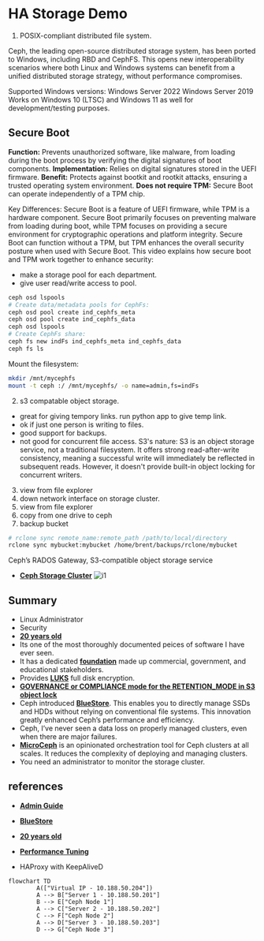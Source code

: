 # HA Storage Demo

1. POSIX-compliant distributed file system.

Ceph, the leading open-source distributed storage system, has been ported to Windows, including RBD and CephFS. This opens new interoperability scenarios where both Linux and Windows systems can benefit from a unified distributed storage strategy, without performance compromises.

Supported Windows versions:
Windows Server 2022
Windows Server 2019
Works on Windows 10 (LTSC) and Windows 11 as well for development/testing purposes.

## Secure Boot

**Function:** Prevents unauthorized software, like malware, from loading during the boot process by verifying the digital signatures of boot components.
**Implementation:** Relies on digital signatures stored in the UEFI firmware.
**Benefit:** Protects against bootkit and rootkit attacks, ensuring a trusted operating system environment.
**Does not require TPM:** Secure Boot can operate independently of a TPM chip.

Key Differences:
Secure Boot is a feature of UEFI firmware, while TPM is a hardware component.
Secure Boot primarily focuses on preventing malware from loading during boot, while TPM focuses on providing a secure environment for cryptographic operations and platform integrity.
Secure Boot can function without a TPM, but TPM enhances the overall security posture when used with Secure Boot.
This video explains how secure boot and TPM work together to enhance security:

- make a storage pool for each department.
- give user read/write access to pool.

```bash
ceph osd lspools
# Create data/metadata pools for CephFs:
ceph osd pool create ind_cephfs_meta
ceph osd pool create ind_cephfs_data
ceph osd lspools
# Create CephFs share:
ceph fs new indFs ind_cephfs_meta ind_cephfs_data
ceph fs ls
```

Mount the filesystem:

```bash
mkdir /mnt/mycephfs
mount -t ceph :/ /mnt/mycephfs/ -o name=admin,fs=indFs
```

2. s3 compatable object storage.

- great for giving tempory links.
run python app to give temp link.
- ok if just one person is writing to files.
- good support for backups.
- not good for concurrent file access.
S3's nature: S3 is an object storage service, not a traditional filesystem. It offers strong read-after-write consistency, meaning a successful write will immediately be reflected in subsequent reads. However, it doesn't provide built-in object locking for concurrent writers.

3. view from file explorer
4. down network interface on storage cluster.
5. view from file explorer
6. copy from one drive to ceph
7. backup bucket

```bash
# rclone sync remote_name:remote_path /path/to/local/directory
rclone sync mybucket:mybucket /home/brent/backups/rclone/mybucket
```

Ceph’s RADOS Gateway, S3-compatible object storage service

- **[Ceph Storage Cluster](https://docs.ceph.com/en/reef/architecture/)**
![i1](https://docs.ceph.com/en/reef/_images/stack.png)

## Summary

- Linux Administrator
- Security
- **[20 years old](https://thenewstack.io/ceph-20-years-of-cutting-edge-storage-at-the-edge/#:~:text=Ceph:%2020%20Years%20of%20Cutting,of%20Use%20and%20Privacy%20Policy.)**
- Its one of the most thoroughly documented peices of software I have ever seen.
- It has a dedicated **[foundation](https://ceph.io/en/foundation/)** made up commercial, government, and educational stakeholders.
- Provides **[LUKS](https://jumpcloud.com/blog/how-to-enable-full-disk-encryption-ubuntu-22-04)** full disk encryption.
- **[GOVERNANCE or COMPLIANCE mode for the RETENTION_MODE in S3 object lock](https://www.ibm.com/docs/en/storage-ceph/7.1.0?topic=lifecycle-enabling-object-lock-s3)**
- Ceph introduced **[BlueStore](https://ceph.io/en/news/blog/2017/new-luminous-bluestore/)**. This enables you to directly manage SSDs and HDDs without relying on conventional file systems. This innovation greatly enhanced Ceph’s performance and efficiency.
- Ceph, I’ve never seen a data loss on properly managed clusters, even when there are major failures.
- **[MicroCeph](https://canonical-microceph.readthedocs-hosted.com/)** is an opinionated orchestration tool for Ceph clusters at all scales. It reduces the complexity of deploying and managing clusters.
- You need an administrator to monitor the storage cluster.

## references

- **[Admin Guide](https://docs.ceph.com/en/latest/radosgw/admin/)**
- **[BlueStore](https://ceph.io/en/news/blog/2017/new-luminous-bluestore/)**
- **[20 years old](https://thenewstack.io/ceph-20-years-of-cutting-edge-storage-at-the-edge/#:~:text=Ceph:%2020%20Years%20of%20Cutting,of%20Use%20and%20Privacy%20Policy.)**
- **[Performance Tuning](https://ceph.io/en/news/blog/2022/rocksdb-tuning-deep-dive/)**

- HAProxy with KeepAliveD

```mermaid
flowchart TD
        A(["Virtual IP - 10.188.50.204"])
        A --> B["Server 1 - 10.188.50.201"]
        B --> E["Ceph Node 1"]
        A --> C["Server 2 - 10.188.50.202"]
        C --> F["Ceph Node 2"]
        A --> D["Server 3 - 10.188.50.203"]
        D --> G["Ceph Node 3"]
```
